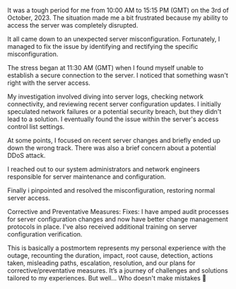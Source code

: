 It was a tough period for me from 10:00 AM to 15:15 PM (GMT) on the 3rd of October, 2023.
The situation made me a bit  frustrated because my ability to access the server was completely disrupted. 

It all came down to an unexpected server misconfiguration. Fortunately, I managed to fix the issue by identifying and rectifying the specific misconfiguration.

The stress began at 11:30 AM (GMT) when I found myself unable to establish a secure connection to the server.
I noticed that something wasn't right with the server access.

My investigation involved diving into server logs, checking network connectivity, and reviewing recent server configuration updates. I initially speculated network failures or a potential security breach, but they didn't lead to a solution. I eventually found the issue within the server's access control list settings.

At some points, I focused on recent server changes and briefly ended up down the wrong track. There was also a brief concern about a potential DDoS attack.

 I reached out to our system administrators and network engineers responsible for server maintenance and configuration.

Finally i pinpointed and resolved the misconfiguration, restoring normal server access.

Corrective and Preventative Measures:
Fixes: I have amped audit processes for server configuration changes and now have better change management protocols in place. I've also received additional training on server configuration verification.

This is basically a postmortem represents my personal experience with the outage, recounting the duration, impact, root cause, detection, actions taken, misleading paths, escalation, resolution, and our plans for corrective/preventative measures. It’s a journey of challenges and solutions tailored to my experiences.
But well...
Who doesn't make mistakes 🤭

